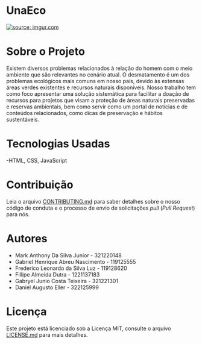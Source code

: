 # UnaEco

<a href="https://imgur.com/l7pUST0"><img src="https://i.imgur.com/l7pUST0.png" title="source: imgur.com" /></a>

# Sobre o Projeto 

Existem diversos problemas relacionados à relação do homem com o meio ambiente que são relevantes no cenário atual. O desmatamento é um dos problemas ecológicos mais comuns em nosso país, devido às extensas áreas verdes existentes e recursos naturais disponíveis. Nosso trabalho tem como foco apresentar uma solução sistemática para facilitar a doação de recursos para projetos que visam a proteção de áreas naturais preservadas e reservas ambientais, bem como servir como um portal de notícias e de conteúdos relacionados, como dicas de preservação e hábitos sustentáveis. 


# Tecnologias Usadas

-HTML, CSS, JavaScript


# Contribuição

Leia o arquivo [CONTRIBUTING.md](CONTRIBUTING.md) para saber detalhes sobre o nosso código de conduta e o processo de envio de solicitações *pull* (*Pull Request*) para nós.

# Autores


* Mark Anthony Da Silva Junior - 321220148
* Gabriel Henrique Abreu Nascimento - 119125555
* Frederico Leonardo da Silva Luz - 119128620
* Fillipe Almeida Dutra - 1221137183
* Gabryel Junio Costa Teixeira - 321221301
* Daniel Augusto Eller - 322125999

# Licença

Este projeto está licenciado sob a Licença MIT,  consulte o arquivo [LICENSE.md](LICENSE.md) para mais detalhes.

